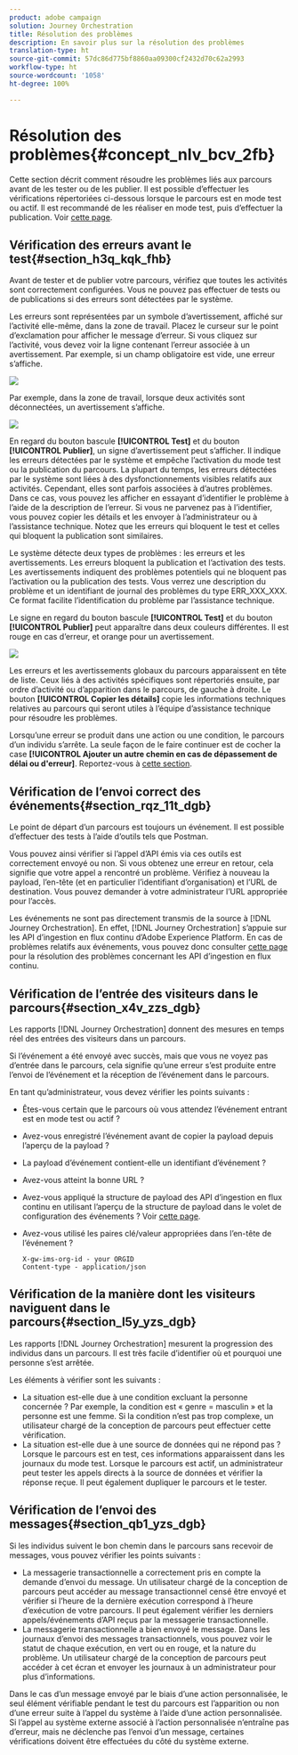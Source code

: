 ```yaml
---
product: adobe campaign
solution: Journey Orchestration
title: Résolution des problèmes
description: En savoir plus sur la résolution des problèmes
translation-type: ht
source-git-commit: 57dc86d775bf8860aa09300cf2432d70c62a2993
workflow-type: ht
source-wordcount: '1058'
ht-degree: 100%

---
```



# Résolution des problèmes{#concept_nlv_bcv_2fb}

Cette section décrit comment résoudre les problèmes liés aux parcours avant de les tester ou de les publier. Il est possible d’effectuer les vérifications répertoriées ci-dessous lorsque le parcours est en mode test ou actif. Il est recommandé de les réaliser en mode test, puis d’effectuer la publication. Voir [cette page](../building-journeys/testing-the-journey.md).

## Vérification des erreurs avant le test{#section_h3q_kqk_fhb}

Avant de tester et de publier votre parcours, vérifiez que toutes les activités sont correctement configurées. Vous ne pouvez pas effectuer de tests ou de publications si des erreurs sont détectées par le système.

Les erreurs sont représentées par un symbole d’avertissement, affiché sur l’activité elle-même, dans la zone de travail. Placez le curseur sur le point d’exclamation pour afficher le message d’erreur. Si vous cliquez sur l’activité, vous devez voir la ligne contenant l’erreur associée à un avertissement. Par exemple, si un champ obligatoire est vide, une erreur s’affiche.

![](../assets/journey63.png)

Par exemple, dans la zone de travail, lorsque deux activités sont déconnectées, un avertissement s’affiche.

![](../assets/canvas-disconnected.png)

En regard du bouton bascule **[!UICONTROL Test]** et du bouton **[!UICONTROL Publier]**, un signe d’avertissement peut s’afficher. Il indique les erreurs détectées par le système et empêche l’activation du mode test ou la publication du parcours. La plupart du temps, les erreurs détectées par le système sont liées à des dysfonctionnements visibles relatifs aux activités. Cependant, elles sont parfois associées à d’autres problèmes. Dans ce cas, vous pouvez les afficher en essayant d’identifier le problème à l’aide de la description de l’erreur. Si vous ne parvenez pas à l’identifier, vous pouvez copier les détails et les envoyer à l’administrateur ou à l’assistance technique. Notez que les erreurs qui bloquent le test et celles qui bloquent la publication sont similaires.

Le système détecte deux types de problèmes : les erreurs et les avertissements. Les erreurs bloquent la publication et l’activation des tests. Les avertissements indiquent des problèmes potentiels qui ne bloquent pas l’activation ou la publication des tests. Vous verrez une description du problème et un identifiant de journal des problèmes du type ERR_XXX_XXX. Ce format facilite l’identification du problème par l’assistance technique.

Le signe en regard du bouton bascule **[!UICONTROL Test]** et du bouton **[!UICONTROL Publier]** peut apparaître dans deux couleurs différentes. Il est rouge en cas d’erreur, et orange pour un avertissement.

![](../assets/journey75.png)

Les erreurs et les avertissements globaux du parcours apparaissent en tête de liste. Ceux liés à des activités spécifiques sont répertoriés ensuite, par ordre d’activité ou d’apparition dans le parcours, de gauche à droite. Le bouton **[!UICONTROL Copier les détails]** copie les informations techniques relatives au parcours qui seront utiles à l’équipe d’assistance technique pour résoudre les problèmes.

Lorsqu’une erreur se produit dans une action ou une condition, le parcours d’un individu s’arrête. La seule façon de le faire continuer est de cocher la case **[!UICONTROL Ajouter un autre chemin en cas de dépassement de délai ou d&#39;erreur]**. Reportez-vous à [cette section](../building-journeys/using-the-journey-designer.md#paths).

## Vérification de l’envoi correct des événements{#section_rqz_11t_dgb}

Le point de départ d’un parcours est toujours un événement. Il est possible d’effectuer des tests à l’aide d’outils tels que Postman.

Vous pouvez ainsi vérifier si l’appel d’API émis via ces outils est correctement envoyé ou non. Si vous obtenez une erreur en retour, cela signifie que votre appel a rencontré un problème. Vérifiez à nouveau la payload, l’en-tête (et en particulier l’identifiant d’organisation) et l’URL de destination. Vous pouvez demander à votre administrateur l’URL appropriée pour l’accès.

Les événements ne sont pas directement transmis de la source à [!DNL Journey Orchestration]. En effet, [!DNL Journey Orchestration] s’appuie sur les API d’ingestion en flux continu d’Adobe Experience Platform. En cas de problèmes relatifs aux événements, vous pouvez donc consulter [cette page](https://docs.adobe.com/content/help/fr-FR/experience-platform/ingestion/streaming/troubleshooting.html) pour la résolution des problèmes concernant les API d’ingestion en flux continu.

## Vérification de l’entrée des visiteurs dans le parcours{#section_x4v_zzs_dgb}

Les rapports [!DNL Journey Orchestration] donnent des mesures en temps réel des entrées des visiteurs dans un parcours.

Si l’événement a été envoyé avec succès, mais que vous ne voyez pas d’entrée dans le parcours, cela signifie qu’une erreur s’est produite entre l’envoi de l’événement et la réception de l’événement dans le parcours.

En tant qu’administrateur, vous devez vérifier les points suivants :

* Êtes-vous certain que le parcours où vous attendez l’événement entrant est en mode test ou actif ?
* Avez-vous enregistré l’événement avant de copier la payload depuis l’aperçu de la payload ?
* La payload d’événement contient-elle un identifiant d’événement ?
* Avez-vous atteint la bonne URL ?
* Avez-vous appliqué la structure de payload des API d’ingestion en flux continu en utilisant l’aperçu de la structure de payload dans le volet de configuration des événements ? Voir [cette page](../event/previewing-the-payload.md).
* Avez-vous utilisé les paires clé/valeur appropriées dans l’en-tête de l’événement ?

   ```
   X-gw-ims-org-id - your ORGID
   Content-type - application/json
   ```

## Vérification de la manière dont les visiteurs naviguent dans le parcours{#section_l5y_yzs_dgb}

Les rapports [!DNL Journey Orchestration] mesurent la progression des individus dans un parcours. Il est très facile d’identifier où et pourquoi une personne s’est arrêtée.

Les éléments à vérifier sont les suivants :

* La situation est-elle due à une condition excluant la personne concernée ? Par exemple, la condition est « genre = masculin » et la personne est une femme. Si la condition n’est pas trop complexe, un utilisateur chargé de la conception de parcours peut effectuer cette vérification.
* La situation est-elle due à une source de données qui ne répond pas ? Lorsque le parcours est en test, ces informations apparaissent dans les journaux du mode test. Lorsque le parcours est actif, un administrateur peut tester les appels directs à la source de données et vérifier la réponse reçue. Il peut également dupliquer le parcours et le tester.

## Vérification de l’envoi des messages{#section_qb1_yzs_dgb}

Si les individus suivent le bon chemin dans le parcours sans recevoir de messages, vous pouvez vérifier les points suivants :

* La messagerie transactionnelle a correctement pris en compte la demande d’envoi du message. Un utilisateur chargé de la conception de parcours peut accéder au message transactionnel censé être envoyé et vérifier si l’heure de la dernière exécution correspond à l’heure d’exécution de votre parcours. Il peut également vérifier les derniers appels/événements d’API reçus par la messagerie transactionnelle.
* La messagerie transactionnelle a bien envoyé le message. Dans les journaux d’envoi des messages transactionnels, vous pouvez voir le statut de chaque exécution, en vert ou en rouge, et la nature du problème. Un utilisateur chargé de la conception de parcours peut accéder à cet écran et envoyer les journaux à un administrateur pour plus d’informations.

Dans le cas d’un message envoyé par le biais d’une action personnalisée, le seul élément vérifiable pendant le test du parcours est l’apparition ou non d’une erreur suite à l’appel du système à l’aide d’une action personnalisée. Si l’appel au système externe associé à l’action personnalisée n’entraîne pas d’erreur, mais ne déclenche pas l’envoi d’un message, certaines vérifications doivent être effectuées du côté du système externe.

